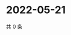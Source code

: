 # 2022-05-21

共 0 条

<!-- BEGIN WEIBO -->
<!-- 最后更新时间 Sat May 21 2022 19:13:22 GMT+0800 (China Standard Time) -->

<!-- END WEIBO -->
